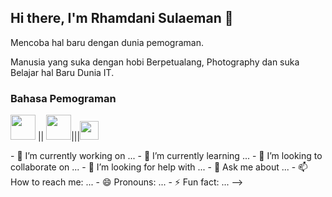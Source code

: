 <h2> Hi there, I'm <b>Rhamdani Sulaeman</b> 👋</h2>
<p>Mencoba hal baru dengan dunia pemograman.</p>
<p>Manusia yang suka dengan hobi Berpetualang, Photography dan suka Belajar hal Baru Dunia IT.</p>

<h3>Bahasa Pemograman</h3>
<p><img src="https://cdn-icons-png.flaticon.com/512/1051/1051277.png" width="40"> || <img src="https://cdn-icons-png.flaticon.com/512/5968/5968242.png" width="40">|||<img src="https://cdn-icons-png.flaticon.com/512/528/528261.png" width="30" || <img src="https://id.wikipedia.org/wiki/Laravel#/media/Berkas:Laravel.svg" width="40"></p>
- 🔭 I’m currently working on ...
- 🌱 I’m currently learning ...
- 👯 I’m looking to collaborate on ...
- 🤔 I’m looking for help with ...
- 💬 Ask me about ...
- 📫 How to reach me: ...
- 😄 Pronouns: ...
- ⚡ Fun fact: ...
-->
